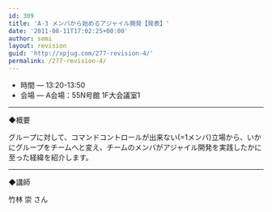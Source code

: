 ```yaml
---
id: 309
title: 'A-3 メンバから始めるアジャイル開発【発表】'
date: '2011-08-11T17:02:25+00:00'
author: semi
layout: revision
guid: 'http://xpjug.com/277-revision-4/'
permalink: /277-revision-4/
---
```


- 時間 — 13:20-13:50
- 会場 — A会場：55N号館 1F大会議室1

---

◆概要

グループに対して、コマンドコントロールが出来ない(=1メンバ)立場から、いかにグループをチームへと変え、チームのメンバがアジャイル開発を実践したかに至った経緯を紹介します。

---

◆講師

竹林 崇 さん